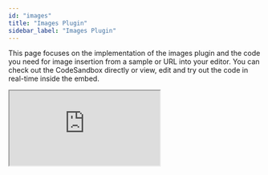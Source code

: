 ```yaml
---
id: "images"
title: "Images Plugin"
sidebar_label: "Images Plugin"
---
```


This page focuses on the implementation of the images plugin and the code you need for image insertion from a sample or URL into your editor. You can check out the CodeSandbox directly or view, edit and try out the code in real-time inside the embed. 

<iframe src="https://codesandbox.io/embed/lexical-image-plugin-example-iy2bc5?fontsize=14&hidenavigation=1&module=/src/Editor.js,/src/plugins/ImagePlugin.ts,/src/plugins/ImageToolbar.tsx&theme=dark&view=split"
     style={{width:"100%", height:"700px", border:0, borderRadius: "4px", overflow:"hidden"}}
     title="lexical-image-plugin-example"
     allow="accelerometer; ambient-light-sensor; camera; encrypted-media; geolocation; gyroscope; hid; microphone; midi; payment; usb; vr; xr-spatial-tracking"
     sandbox="allow-forms allow-modals allow-popups allow-presentation allow-same-origin allow-scripts"
></iframe>